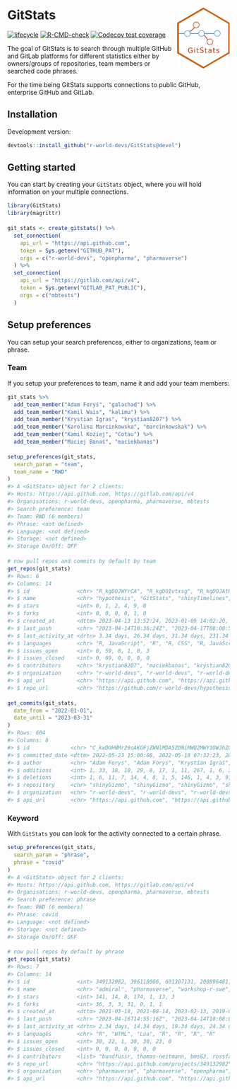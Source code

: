 
<!-- README.md is generated from README.Rmd. Please edit that file -->

# GitStats <img src="man/figures/GitStats_logo.png" align="right" height="138" style="float:right; height:138px;"/>

<!-- badges: start -->

[![lifecycle](https://img.shields.io/badge/lifecycle-experimental-orange.svg)](https://lifecycle.r-lib.org/articles/stages.html#experimental)
[![R-CMD-check](https://github.com/r-world-devs/GitStats/workflows/R-CMD-check/badge.svg)](https://github.com/r-world-devs/GitStats/actions)
[![Codecov test
coverage](https://codecov.io/gh/r-world-devs/GitStats/branch/devel/graph/badge.svg)](https://app.codecov.io/gh/r-world-devs/GitStats?branch=devel)
<!-- badges: end -->

The goal of GitStats is to search through multiple GitHub and GitLab
platforms for different statistics either by owners/groups of
repositories, team members or searched code phrases.

For the time being GitStats supports connections to public GitHub,
enterprise GitHub and GitLab.

## Installation

Development version:

``` r
devtools::install_github("r-world-devs/GitStats@devel")
```

## Getting started

You can start by creating your `GitStats` object, where you will hold
information on your multiple connections.

``` r
library(GitStats)
library(magrittr)

git_stats <- create_gitstats() %>%
  set_connection(
    api_url = "https://api.github.com",
    token = Sys.getenv("GITHUB_PAT"),
    orgs = c("r-world-devs", "openpharma", "pharmaverse")
  ) %>%
  set_connection(
    api_url = "https://gitlab.com/api/v4",
    token = Sys.getenv("GITLAB_PAT_PUBLIC"),
    orgs = c("mbtests")
  )
```

## Setup preferences

You can setup your search preferences, either to organizations, team or
phrase.

### Team

If you setup your preferences to team, name it and add your team
members:

``` r
git_stats %>%
  add_team_member("Adam Foryś", "galachad") %>%
  add_team_member("Kamil Wais", "kalimu") %>%
  add_team_member("Krystian Igras", "krystian8207") %>%
  add_team_member("Karolina Marcinkowska", "marcinkowskak") %>%
  add_team_member("Kamil Koziej", "Cotau") %>%
  add_team_member("Maciej Banaś", "maciekbanas")

setup_preferences(git_stats,
  search_param = "team",
  team_name = "RWD"
)
#> A <GitStats> object for 2 clients:
#> Hosts: https://api.github.com, https://gitlab.com/api/v4
#> Organisations: r-world-devs, openpharma, pharmaverse, mbtests
#> Search preference: team
#> Team: RWD (6 members)
#> Phrase: <not defined>
#> Language: <not defined>
#> Storage: <not defined>
#> Storage On/Off: OFF

# now pull repos and commits by default by team
get_repos(git_stats)
#> Rows: 6
#> Columns: 14
#> $ id               <chr> "R_kgDOJWYrCA", "R_kgDOIvtxsg", "R_kgDOJAtHJA", "MDEw…
#> $ name             <chr> "hypothesis", "GitStats", "shinyTimelines", "facetsr"…
#> $ stars            <int> 0, 1, 2, 4, 9, 0
#> $ forks            <int> 0, 0, 0, 0, 1, 0
#> $ created_at       <dttm> 2023-04-13 13:52:24, 2023-01-09 14:02:20, 2023-02-21 …
#> $ last_push        <chr> "2023-04-14T10:36:24Z", "2023-04-17T08:00:59Z", "2023…
#> $ last_activity_at <drtn> 3.34 days, 26.34 days, 31.34 days, 231.34 days, 252.…
#> $ languages        <chr> "R, JavaScript", "R", "R, CSS", "R, JavaScript, CSS",…
#> $ issues_open      <int> 0, 59, 0, 1, 0, 3
#> $ issues_closed    <int> 0, 69, 0, 0, 0, 0
#> $ contributors     <chr> "krystian8207", "maciekbanas", "krystian8207", "gala…
#> $ organization     <chr> "r-world-devs", "r-world-devs", "r-world-devs", "open…
#> $ api_url          <chr> "https://api.github.com", "https://api.github.com", "…
#> $ repo_url         <chr> "https://github.com/r-world-devs/hypothesis", "https:…

get_commits(git_stats,
  date_from = "2022-01-01",
  date_until = "2023-03-31"
)
#> Rows: 604
#> Columns: 8
#> $ id             <chr> "C_kwDOHNMr29oAKGFjZWNlMDA5ZDNiMWQ2MWY1OWJhZGVlNmNmMzg2…
#> $ committed_date <dttm> 2022-05-23 15:00:08, 2022-05-18 07:32:23, 2023-03-01 1…
#> $ author         <chr> "Adam Forys", "Adam Forys", "Krystian Igras", "Krystian…
#> $ additions      <int> 1, 33, 18, 10, 29, 8, 17, 1, 11, 267, 1, 6, 3, 20, 164,…
#> $ deletions      <int> 1, 6, 11, 7, 14, 4, 8, 1, 5, 146, 1, 4, 3, 9, 107, 21, …
#> $ repository     <chr> "shinyGizmo", "shinyGizmo", "shinyGizmo", "shinyGizmo",…
#> $ organization   <chr> "r-world-devs", "r-world-devs", "r-world-devs", "r-worl…
#> $ api_url        <chr> "https://api.github.com", "https://api.github.com", "ht…
```

### Keyword

With `GitStats` you can look for the activity connected to a certain
phrase.

``` r
setup_preferences(git_stats,
  search_param = "phrase",
  phrase = "covid"
)
#> A <GitStats> object for 2 clients:
#> Hosts: https://api.github.com, https://gitlab.com/api/v4
#> Organisations: r-world-devs, openpharma, pharmaverse, mbtests
#> Search preference: phrase
#> Team: RWD (6 members)
#> Phrase: covid
#> Language: <not defined>
#> Storage: <not defined>
#> Storage On/Off: OFF

# now pull repos by default by phrase
get_repos(git_stats)
#> Rows: 7
#> Columns: 14
#> $ id               <int> 349132982, 396118006, 601307131, 208896481, 586903986…
#> $ name             <chr> "admiral", "pharmaverse", "workshop-r-swe", "visR", "…
#> $ stars            <int> 141, 14, 8, 174, 1, 13, 3
#> $ forks            <int> 36, 3, 3, 31, 0, 1, 1
#> $ created_at       <dttm> 2021-03-18, 2021-08-14, 2023-02-13, 2019-09-16, 2023-…
#> $ last_push        <chr> "2023-04-16T14:55:16Z", "2023-04-14T10:08:06Z", "2023…
#> $ last_activity_at <drtn> 2.34 days, 14.34 days, 19.34 days, 24.34 days, 26.34…
#> $ languages        <chr> "R", "HTML", "Lua", "R", "R", "R", "R"
#> $ issues_open      <int> 30, 22, 1, 30, 30, 23, 0
#> $ issues_closed    <int> 0, 0, 0, 0, 0, 0, 0
#> $ contributors     <list> "bundfussr, thomas-neitmann, bms63, rossfarrugia, mil…
#> $ repo_url         <chr> "https://api.github.com/projects/349132982", "https:…
#> $ organization     <chr> "pharmaverse", "pharmaverse", "openpharma", "openphar…
#> $ api_url          <chr> "https://api.github.com", "https://api.github.com", "…
```
